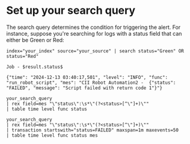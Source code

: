 
# Set up your search query
The search query determines the condition for triggering the alert. For instance, suppose you're searching for logs with a status field that can either be Green or Red:

```
index="your_index" source="your_source" | search status="Green" OR status="Red"
```

```
Job - $result.status$
```

```
{"time": "2024-12-13 03:40:17,501", "level": "INFO", "func": "run_robot_script", "mes": "CII Robot Automation2 -  {"status": "FAILED", "message": "Script failed with return code 1"}"}
```

```
your_search_query
| rex field=mes "\"status\":\s*\"(?<status>[^\"]+)\""
| table time level func status
```


```
your_search_query
| rex field=mes "\"status\":\s*\"(?<status>[^\"]+)\""
| transaction startswith="status=FAILED" maxspan=1m maxevents=50
| table time level func status mes
```
